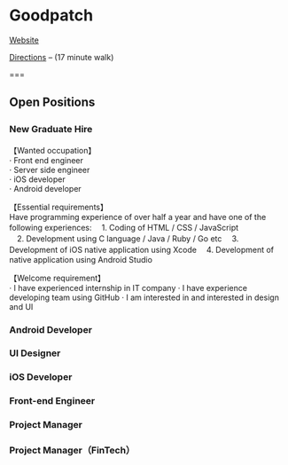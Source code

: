 # Goodpatch

[Website](https://goodpatch.com/studios/tokyo)

[Directions](https://goo.gl/maps/9D9eAQoQkwR2) – (17 minute walk)

===

## Open Positions

### New Graduate Hire　
【Wanted occupation】  
· Front end engineer  
· Server side engineer  
· iOS developer  
· Android developer 

【Essential requirements】   
Have programming experience of over half a year and have one  of the following experiences:
　1. Coding of HTML / CSS / JavaScript  
　2. Development using C language / Java / Ruby / Go etc 
　3. Development of  iOS native application using Xcode 
　4. Development of  native application using Android Studio 

【Welcome requirement】  
· I have experienced internship in IT company 
· I have experience developing team using GitHub 
· I am interested in and interested in design and UI 

### Android Developer

### UI Designer

### iOS Developer

### Front-end Engineer

### Project Manager

### Project Manager（FinTech）


